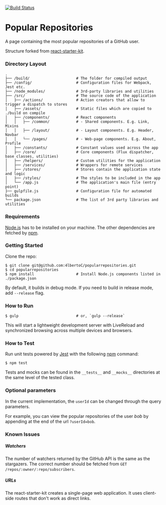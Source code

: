 [![Build Status](https://travis-ci.org/4lbertoC/popularrepositories.svg)](https://travis-ci.org/4lbertoC/popularrepositories)

# Popular Repositories

A page containing the most popular repositories of a GitHub user.

Structure forked from [react-starter-kit](https://github.com/kriasoft/react-starter-kit).

### Directory Layout

```
.
├── /build/                     # The folder for compiled output
├── /config/                    # Configuration files for Webpack, Jest etc.
├── /node_modules/              # 3rd-party libraries and utilities
├── /src/                       # The source code of the application
│   ├── /actions/               # Action creators that allow to trigger a dispatch to stores
│   ├── /assets/                # Static files which are copied to ./build on compile
│   ├── /components/            # React components
│   │   ├── /common/            # - Shared components. E.g. Link, Mixins
│   │   ├── /layout/            # - Layout components. E.g. Header, Navbar
│   │   └── /pages/             # - Web-page components. E.g. About, Profile
│   ├── /constants/             # Constant values used across the app
│   ├── /core/                  # Core components (Flux dispatcher, base classes, utilities)
│   ├── /helpers/               # Custom utilities for the application
│   ├── /services/              # Wrappers for remote services
│   ├── /stores/                # Stores contain the application state and logic
│   ├── /styles/                # The styles to be included in the app
│   └── /app.js                 # The application's main file (entry point)
├── gulpfile.js                 # Configuration file for automated builds
└── package.json                # The list of 3rd party libraries and utilities
```
### Requirements

[Node.js](http://nodejs.org/) has to be installed on your machine. The other dependencies are fetched by [npm](https://www.npmjs.com/).

### Getting Started

Clone the repo:

```shell
$ git clone git@github.com:4lbertoC/popularrepositories.git
$ cd popularrepositories
$ npm install                   # Install Node.js components listed in ./package.json
```

By default, it builds in debug mode. If you need to build in release mode, add
`--release` flag.

### How to Run

```shell
$ gulp                          # or, `gulp --release`
```

This will start a lightweight development server with LiveReload and
synchronized browsing across multiple devices and browsers.

### How to Test

Run unit tests powered by [Jest](https://facebook.github.io/jest/) with the following
[npm](https://www.npmjs.org/doc/misc/npm-scripts.html) command:

```shell
$ npm test
```

Tests and mocks can be found in the `__tests__` and `__mocks__` directories at the same level of the tested class.

### Optional parameters

In the current implementation, the `userId` can be changed through the query parameters.

For example, you can view the popular repositories of the user _bob_ by appending at the end of the url `?userId=bob`.

### Known Issues

##### Watchers
The number of watchers returned by the GitHub API is the same as the stargazers. The correct number should be fetched from `GET /repos/:owner/:repo/subscribers`.

##### URLs
The react-starter-kit creates a single-page web application. It uses client-side routes that don't work as direct links.
